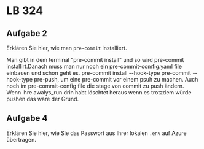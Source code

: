 # LB 324

## Aufgabe 2
Erklären Sie hier, wie man `pre-commit` installiert.
 

 Man gibt in dem terminal "pre-commit install" und so wird pre-commit installirt.Danach muss man nur noch ein pre-commit-comfig.yaml file einbauen und schon geht es. pre-commit install --hook-type pre-commit --hook-type pre-push, um eine pre-commit vor einem psuh zu machen. Auch noch im pre-commit-config file die stage von commit zu push ändern. Wenn ihre awalys_run drin habt löschtet heraus wenn es trotzdem würde pushen das wäre der Grund.

## Aufgabe 4
Erklären Sie hier, wie Sie das Passwort aus Ihrer lokalen `.env` auf Azure übertragen.

